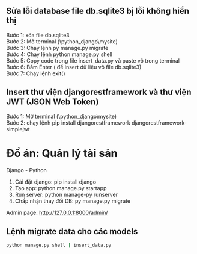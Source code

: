 ## Sửa lỗi database file db.sqlite3 bị lỗi không hiển thị
Bước 1: xóa file db.sqlite3  
Bước 2: Mở terminal (\python_django\mysite)  
Bước 3: Chạy lệnh py manage.py migrate  
Bước 4: Chạy lệnh python manage.py shell  
Bước 5: Copy code trong file insert_data.py và paste vô trong terminal  
Bước 6: Bấm Enter ( để insert dữ liệu vô file db.sqlite3)  
Bước 7: Chạy lệnh exit()  
## Insert thư viện djangorestframework và thư viện JWT (JSON Web Token)
Bước 1: Mở terminal (\python_django\mysite)  
Bước 2: chạy lệnh pip install djangorestframework djangorestframework-simplejwt
# Đồ án: Quản lý tài sản
Django - Python

1. Cài đặt django: pip install django
2. Tạo app: python manage.py startapp <tenapp>
3. Run server: python manage-py runserver
4. Chấp nhận thay đổi DB: py manage.py migrate

Admin page: http://127.0.0.1:8000/admin/

## Lệnh migrate data cho các models

```bash
python manage.py shell | insert_data.py 
```
